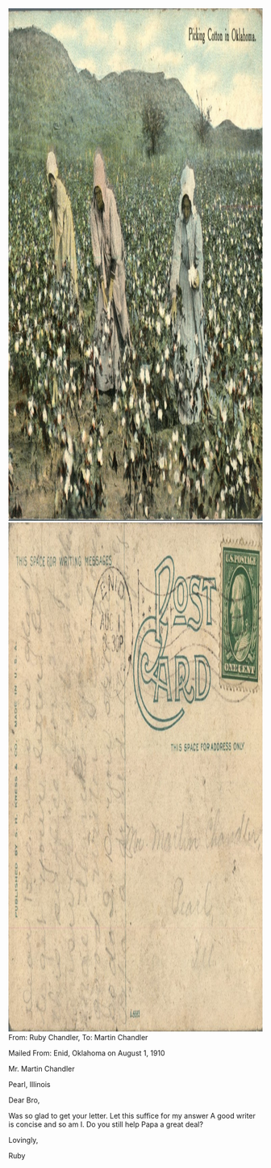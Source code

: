 <html><body><img class="alignnone size-full wp-image-1398" src="/wp-content/uploads/2014/06/postcard-2014-20140613_17374828_0614.jpg" alt="postcard-2014-20140613_17374828_0614" width="1468" height="1014"> <img class="alignnone size-full wp-image-1399" src="/wp-content/uploads/2014/06/postcard-2014-20140613_17375556_0615.jpg" alt="postcard-2014-20140613_17375556_0615" width="1507" height="1007">From: Ruby Chandler, To: Martin Chandler

Mailed From: Enid, Oklahoma on August 1, 1910



Mr. Martin Chandler

Pearl, Illinois



Dear Bro,

Was so glad to get your letter. Let this suffice for my answer A good writer is concise and so am I. Do you still help Papa a great deal?

Lovingly,

Ruby</body></html>
